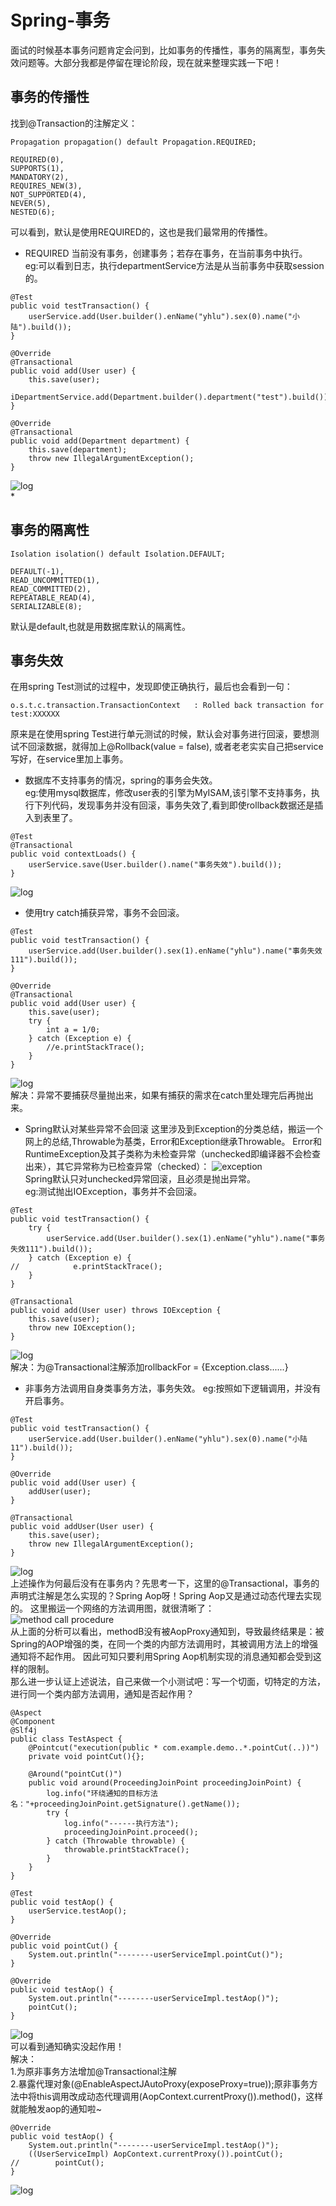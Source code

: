 # Spring-事务
面试的时候基本事务问题肯定会问到，比如事务的传播性，事务的隔离型，事务失效问题等。大部分我都是停留在理论阶段，现在就来整理实践一下吧！
## 事务的传播性
找到@Transaction的注解定义：
```
Propagation propagation() default Propagation.REQUIRED;
```
```
REQUIRED(0),
SUPPORTS(1),
MANDATORY(2),
REQUIRES_NEW(3),
NOT_SUPPORTED(4),
NEVER(5),
NESTED(6);
```
可以看到，默认是使用REQUIRED的，这也是我们最常用的传播性。
* REQUIRED 当前没有事务，创建事务；若存在事务，在当前事务中执行。   
eg:可以看到日志，执行departmentService方法是从当前事务中获取session的。
```
@Test
public void testTransaction() {
    userService.add(User.builder().enName("yhlu").sex(0).name("小陆").build());
}
```
```
@Override
@Transactional
public void add(User user) {
    this.save(user);
    iDepartmentService.add(Department.builder().department("test").build());
}
```
```
@Override
@Transactional
public void add(Department department) {
    this.save(department);
    throw new IllegalArgumentException();
}
```
![log](/images/spring/transaction/9.jpg)   
* 
## 事务的隔离性
```
Isolation isolation() default Isolation.DEFAULT;
```
```
DEFAULT(-1),
READ_UNCOMMITTED(1),
READ_COMMITTED(2),
REPEATABLE_READ(4),
SERIALIZABLE(8);
```
默认是default,也就是用数据库默认的隔离性。
## 事务失效
在用spring Test测试的过程中，发现即使正确执行，最后也会看到一句：
```
o.s.t.c.transaction.TransactionContext   : Rolled back transaction for test:XXXXXX
```
原来是在使用spring Test进行单元测试的时候，默认会对事务进行回滚，要想测试不回滚数据，就得加上@Rollback(value = false),
或者老老实实自己把service写好，在service里加上事务。
* 数据库不支持事务的情况，spring的事务会失效。   
eg:使用mysql数据库，修改user表的引擎为MyISAM,该引擎不支持事务，执行下列代码，发现事务并没有回滚，事务失效了,看到即使rollback数据还是插入到表里了。
```
@Test
@Transactional
public void contextLoads() {
    userService.save(User.builder().name("事务失效").build());
}
```
![log](/images/spring/transaction/1.png)   
* 使用try catch捕获异常，事务不会回滚。
```
@Test
public void testTransaction() {
    userService.add(User.builder().sex(1).enName("yhlu").name("事务失效111").build());
}

@Override
@Transactional
public void add(User user) {
    this.save(user);
    try {
        int a = 1/0;
    } catch (Exception e) {
        //e.printStackTrace();
    }
}
```
![log](/images/spring/transaction/2.png)   
解决：异常不要捕获尽量抛出来，如果有捕获的需求在catch里处理完后再抛出来。 
* Spring默认对某些异常不会回滚
这里涉及到Exception的分类总结，搬运一个网上的总结,Throwable为基类，Error和Exception继承Throwable。
Error和RuntimeException及其子类称为未检查异常（unchecked即编译器不会检查出来），其它异常称为已检查异常（checked）：
![exception](/images/spring/transaction/3.jpg)   
Spring默认只对unchecked异常回滚，且必须是抛出异常。       
eg:测试抛出IOException，事务并不会回滚。
```
@Test
public void testTransaction() {
    try {
        userService.add(User.builder().sex(1).enName("yhlu").name("事务失效111").build());
    } catch (Exception e) {
//            e.printStackTrace();
    }
}

@Transactional
public void add(User user) throws IOException {
    this.save(user);
    throw new IOException();
}
``` 
![log](/images/spring/transaction/4.png)    
解决：为@Transactional注解添加rollbackFor = {Exception.class......}
* 非事务方法调用自身类事务方法，事务失效。
eg:按照如下逻辑调用，并没有开启事务。
```
@Test
public void testTransaction() {
    userService.add(User.builder().enName("yhlu").sex(0).name("小陆11").build());
}

@Override
public void add(User user) {
    addUser(user);
}

@Transactional
public void addUser(User user) {
    this.save(user);
    throw new IllegalArgumentException();
}
```
![log](/images/spring/transaction/5.jpg)   
上述操作为何最后没有在事务内？先思考一下，这里的@Transactional，事务的声明式注解是怎么实现的？Spring Aop呀！Spring Aop又是通过动态代理去实现的。
这里搬运一个网络的方法调用图，就很清晰了：    
![method call procedure](/images/spring/transaction/6.gif)    
从上面的分析可以看出，methodB没有被AopProxy通知到，导致最终结果是：被Spring的AOP增强的类，在同一个类的内部方法调用时，其被调用方法上的增强通知将不起作用。
因此可知只要利用Spring Aop机制实现的消息通知都会受到这样的限制。   
那么进一步认证上述说法，自己来做一个小测试吧：写一个切面，切特定的方法，进行同一个类内部方法调用，通知是否起作用？    
```
@Aspect
@Component
@Slf4j
public class TestAspect {
    @Pointcut("execution(public * com.example.demo..*.pointCut(..))")
    private void pointCut(){};
    
    @Around("pointCut()")
    public void around(ProceedingJoinPoint proceedingJoinPoint) {
        log.info("环绕通知的目标方法名："+proceedingJoinPoint.getSignature().getName());
        try {
            log.info("------执行方法");
            proceedingJoinPoint.proceed();
        } catch (Throwable throwable) {
            throwable.printStackTrace();
        }
    }
}
```
```
@Test
public void testAop() {
    userService.testAop();
}
```
```
@Override
public void pointCut() {
    System.out.println("--------userServiceImpl.pointCut()");
}

@Override
public void testAop() {
    System.out.println("--------userServiceImpl.testAop()");
    pointCut();
}
```
![log](/images/spring/transaction/7.jpg)    
可以看到通知确实没起作用！   
解决：   
1.为原非事务方法增加@Transactional注解   
2.暴露代理对象(@EnableAspectJAutoProxy(exposeProxy=true));原非事务方法中将this调用改成动态代理调用(AopContext.currentProxy()).method()，这样就能触发aop的通知啦~
```
@Override
public void testAop() {
    System.out.println("--------userServiceImpl.testAop()");
    ((UserServiceImpl) AopContext.currentProxy()).pointCut();
//        pointCut();
}
```
![log](/images/spring/transaction/8.jpg)  